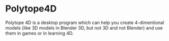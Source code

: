 # Polytope4D
Polytope 4D is a desktop program which can help you create 4-dimentional models (like 3D models in Blender 3D, but not 3D and not Blender) and use them in games or in learning 4D.
